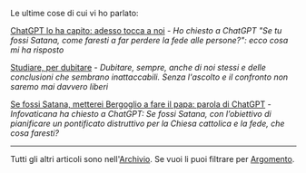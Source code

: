 Le ultime cose di cui vi ho parlato:

[ChatGPT lo ha capito: adesso tocca a noi](articles/2024-09-12-chatgpt-satana.html) - *Ho chiesto a ChatGPT "Se tu fossi Satana, come faresti a far perdere la fede alle persone?": ecco cosa mi ha risposto*

[Studiare, per dubitare](articles/2024-09-23-studiare-per-dubitare.html) - *Dubitare, sempre, anche di noi stessi e delle conclusioni che sembrano inattaccabili. Senza l'ascolto e il confronto non saremo mai davvero liberi*

[Se fossi Satana, metterei Bergoglio a fare il papa: parola di ChatGPT](articles/2024-10-15-chatgpt-bergoglio-papa.html) - *Infovaticana ha chiesto a ChatGPT: Se fossi Satana, con l’obiettivo di pianificare un pontificato distruttivo per la Chiesa cattolica e la fede, che cosa faresti?*

---

Tutti gli altri articoli sono nell'[Archivio](/pages/archivio.html). Se vuoi li puoi filtrare per [Argomento](/pages/tag.html).